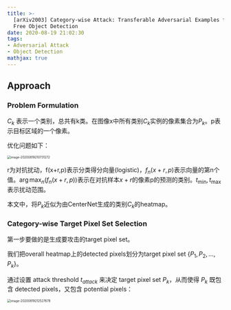 ```yaml
---
title: >-
  [arXiv2003] Category-wise Attack: Transferable Adversarial Examples for Anchor
  Free Object Detection
date: 2020-08-19 21:02:30
tags:
- Adversarial Attack
- Object Detection
mathjax: true
---
```


## Approach

### Problem Formulation

$C_k$ 表示一个类别，总共有k类。在图像x中所有类别$C_k$实例的像素集合为$P_k$。p表示目标区域的一个像素。

优化问题如下：

<img src="https://i.loli.net/2020/08/19/oA3cndLDbNBEt1R.png" alt="image-20200819210731272" style="zoom:50%;" />

r为对抗扰动，f(x+r,p)表示分类得分向量(logistic)，$f_n(x+r,p)$表示向量的第n个值。$\arg\max_n(f_n(x+r,p))$表示在对抗样本$x+r$的像素p的预测的类别。$t_{\min}, t_\max$ 表示扰动范围。

本文中，将$P_k$近似为由CenterNet生成的类别$C_k$的heatmap。

### Category-wise Target Pixel Set Selection

第一步要做的是生成要攻击的target pixel set。

我们把overall heatmap上的detected pixels划分为target pixel set $\{P_1,P_2,...,P_k\}$。

通过设置 attack threshold $t_{attack}$ 来决定 target pixel set $P_k$，从而使得 $P_k$ 既包含 detected pixels，又包含 potential pixels：

<img src="https://i.loli.net/2020/08/19/gJIC2KFNw4WLG1n.png" alt="image-20200819212527678" style="zoom:50%;" />